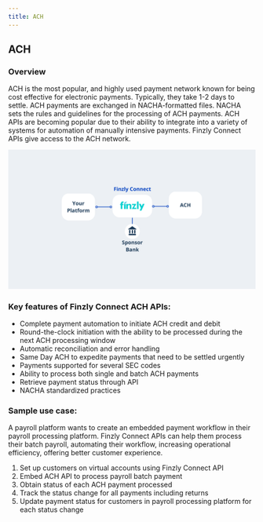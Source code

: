 ```yaml
---
title: ACH
---
```


## **ACH** 

### **Overview**

ACH is the most popular, and highly used payment network known for being cost effective for electronic payments. Typically, they take 1-2 days to settle. ACH payments are exchanged in NACHA-formatted files. NACHA sets the rules and guidelines for the processing of ACH payments. ACH APIs are becoming popular due to their ability to integrate into a variety of systems for automation of manually intensive payments. Finzly Connect APIs give access to the ACH network.

<!-- ## **ACH Payment** -->
![image info](./images/ach-payment.png)

### **Key features of Finzly Connect ACH APIs:**

- Complete payment automation to initiate ACH credit and debit
- Round-the-clock initiation with the ability to be processed during the next ACH processing window
- Automatic reconciliation and error handling
- Same Day ACH to expedite payments that need to be settled urgently
- Payments supported for several SEC codes
- Ability to process both single and batch ACH payments 
- Retrieve payment status through API 
- NACHA standardized practices

### **Sample use case:**

A payroll platform wants to create an embedded payment workflow in their payroll processing platform. Finzly Connect APIs can help them process their batch payroll, automating their workflow, increasing operational efficiency, offering better customer experience.
1. Set up customers on virtual accounts using Finzly Connect API
2. Embed ACH API to process payroll batch payment
3. Obtain status of each ACH payment processed
4. Track the status change for all payments including returns
5. Update payment status for customers in payroll processing platform for each status change

<!-- ### **SEC Codes**

Each payment entry must be categorized under one of the several Service Entry Class Codes, aka SEC Codes. Finzly supports all the SEC Codes listed below.

Note: Finzly payment hub supports all above sec codes from RDFI perspective. The ODFI perspective the following sec codes are supported from ODFI perspective - BOC, CCD, CIE, CTX, IAT, POP, POS, PPD, TEL and WEB. -->

<!-- **ACH Terminologies** 

While ACH payments are cheaper compared to other payment networks, they have most the complexity than other payment rails, as ACH has evolved over several decades to support various use cases of the industry.

**Files & Batches**

Each payment is created as a payment entry, and the entries are grouped in batches and the batches are grouped in a file. Each file and batch may be balanced or unbalanced. 

**Balanced & Unbalanced Files**

In a balanced file, the outbound debits and credits are offset with a customer’s DDA account entry. In an unbalanced file, the bank would offset it with the customer’s default account.  -->